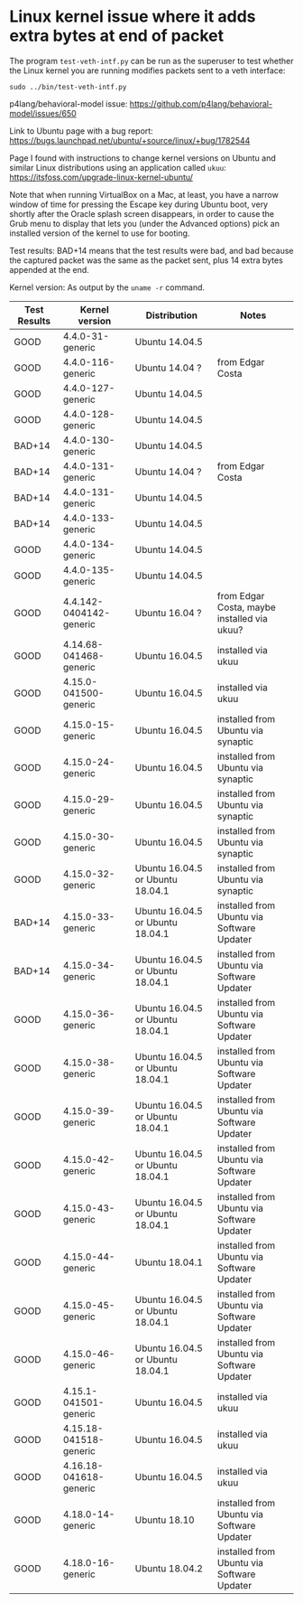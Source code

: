 # Linux kernel issue where it adds extra bytes at end of packet

The program `test-veth-intf.py` can be run as the superuser to test
whether the Linux kernel you are running modifies packets sent to a
veth interface:

    sudo ../bin/test-veth-intf.py


p4lang/behavioral-model issue: https://github.com/p4lang/behavioral-model/issues/650

Link to Ubuntu page with a bug report: https://bugs.launchpad.net/ubuntu/+source/linux/+bug/1782544

Page I found with instructions to change kernel versions on Ubuntu
and similar Linux distributions using an application called `ukuu`:
https://itsfoss.com/upgrade-linux-kernel-ubuntu/

Note that when running VirtualBox on a Mac, at least, you have a
narrow window of time for pressing the Escape key during Ubuntu boot,
very shortly after the Oracle splash screen disappears, in order to
cause the Grub menu to display that lets you (under the Advanced
options) pick an installed version of the kernel to use for booting.


Test results: BAD+14 means that the test results were bad, and bad
because the captured packet was the same as the packet sent, plus 14
extra bytes appended at the end.

Kernel version: As output by the `uname -r` command.

| Test Results | Kernel version | Distribution | Notes |
| ------------ | -------------- | ------------ | ----- |
| GOOD    | 4.4.0-31-generic        | Ubuntu 14.04.5 | |
| GOOD    | 4.4.0-116-generic       | Ubuntu 14.04 ? | from Edgar Costa |
| GOOD    | 4.4.0-127-generic       | Ubuntu 14.04.5 | |
| GOOD    | 4.4.0-128-generic       | Ubuntu 14.04.5 | |
| BAD+14  | 4.4.0-130-generic       | Ubuntu 14.04.5 | |
| BAD+14  | 4.4.0-131-generic       | Ubuntu 14.04 ? | from Edgar Costa |
| BAD+14  | 4.4.0-131-generic       | Ubuntu 14.04.5 | |
| BAD+14  | 4.4.0-133-generic       | Ubuntu 14.04.5 | |
| GOOD    | 4.4.0-134-generic       | Ubuntu 14.04.5 | |
| GOOD    | 4.4.0-135-generic       | Ubuntu 14.04.5 | |
| GOOD    | 4.4.142-0404142-generic | Ubuntu 16.04 ? | from Edgar Costa, maybe installed via ukuu? |
| GOOD    | 4.14.68-041468-generic  | Ubuntu 16.04.5 | installed via ukuu |
| GOOD    | 4.15.0-041500-generic   | Ubuntu 16.04.5 | installed via ukuu |
| GOOD    | 4.15.0-15-generic       | Ubuntu 16.04.5 | installed from Ubuntu via synaptic |
| GOOD    | 4.15.0-24-generic       | Ubuntu 16.04.5 | installed from Ubuntu via synaptic |
| GOOD    | 4.15.0-29-generic       | Ubuntu 16.04.5 | installed from Ubuntu via synaptic |
| GOOD    | 4.15.0-30-generic       | Ubuntu 16.04.5 | installed from Ubuntu via synaptic |
| GOOD    | 4.15.0-32-generic       | Ubuntu 16.04.5 or Ubuntu 18.04.1 | installed from Ubuntu via synaptic |
| BAD+14  | 4.15.0-33-generic       | Ubuntu 16.04.5 or Ubuntu 18.04.1 | installed from Ubuntu via Software Updater |
| BAD+14  | 4.15.0-34-generic       | Ubuntu 16.04.5 or Ubuntu 18.04.1 | installed from Ubuntu via Software Updater |
| GOOD    | 4.15.0-36-generic       | Ubuntu 16.04.5 or Ubuntu 18.04.1 | installed from Ubuntu via Software Updater |
| GOOD    | 4.15.0-38-generic       | Ubuntu 16.04.5 or Ubuntu 18.04.1 | installed from Ubuntu via Software Updater |
| GOOD    | 4.15.0-39-generic       | Ubuntu 16.04.5 or Ubuntu 18.04.1 | installed from Ubuntu via Software Updater |
| GOOD    | 4.15.0-42-generic       | Ubuntu 16.04.5 or Ubuntu 18.04.1 | installed from Ubuntu via Software Updater |
| GOOD    | 4.15.0-43-generic       | Ubuntu 16.04.5 or Ubuntu 18.04.1 | installed from Ubuntu via Software Updater |
| GOOD    | 4.15.0-44-generic       | Ubuntu 18.04.1 | installed from Ubuntu via Software Updater |
| GOOD    | 4.15.0-45-generic       | Ubuntu 16.04.5 or Ubuntu 18.04.1 | installed from Ubuntu via Software Updater |
| GOOD    | 4.15.0-46-generic       | Ubuntu 16.04.5 or Ubuntu 18.04.1 | installed from Ubuntu via Software Updater |
| GOOD    | 4.15.1-041501-generic   | Ubuntu 16.04.5 | installed via ukuu |
| GOOD    | 4.15.18-041518-generic  | Ubuntu 16.04.5 | installed via ukuu |
| GOOD    | 4.16.18-041618-generic  | Ubuntu 16.04.5 | installed via ukuu |
| GOOD    | 4.18.0-14-generic       | Ubuntu 18.10 | installed from Ubuntu via Software Updater |
| GOOD    | 4.18.0-16-generic       | Ubuntu 18.04.2 | installed from Ubuntu via Software Updater |
